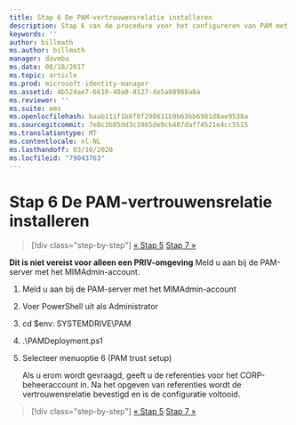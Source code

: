 ```yaml
---
title: Stap 6 De PAM-vertrouwensrelatie installeren
description: Stap 6 van de procedure voor het configureren van PAM met behulp van scripts. Deze sectie bevat informatie over het instellen van de vereiste vertrouwensrelatie tussen het CORP- en het PRIV-domein
keywords: ''
author: billmath
ms.author: billmath
manager: daveba
ms.date: 08/18/2017
ms.topic: article
ms.prod: microsoft-identity-manager
ms.assetid: 4b524ae7-6610-40a0-8127-de5a08988a8a
ms.reviewer: ''
ms.suite: ems
ms.openlocfilehash: baab111f1b8f0f290611b9b63bb6981d8ae9538a
ms.sourcegitcommit: 7e8c3b85dd3c3965de9cb407daf74521e4cc5515
ms.translationtype: MT
ms.contentlocale: nl-NL
ms.lasthandoff: 03/10/2020
ms.locfileid: "79043763"
---
```

# <a name="step-6-set-up-the-pam-trust"></a>Stap 6 De PAM-vertrouwensrelatie installeren

> [!div class="step-by-step"]
> [« Stap 5](sp1-step5-configuring-pam.md)
> [Stap 7 »](sp1-step7-setup-sidhistory-sidfiltering.md)

**Dit is niet vereist voor alleen een PRIV-omgeving** Meld u aan bij de PAM-server met het MIMAdmin-account.

1. Meld u aan bij de PAM-server met het MIMAdmin-account
2. Voer PowerShell uit als Administrator
3. cd $env: SYSTEMDRIVE\PAM
4. .\PAMDeployment.ps1
5. Selecteer menuoptie 6 (PAM trust setup)

   Als u erom wordt gevraagd, geeft u de referenties voor het CORP-beheeraccount in. Na het opgeven van referenties wordt de vertrouwensrelatie bevestigd en is de configuratie voltooid.

> [!div class="step-by-step"]
> [« Stap 5](sp1-step5-configuring-pam.md)
> [Stap 7 »](sp1-step7-setup-sidhistory-sidfiltering.md)
